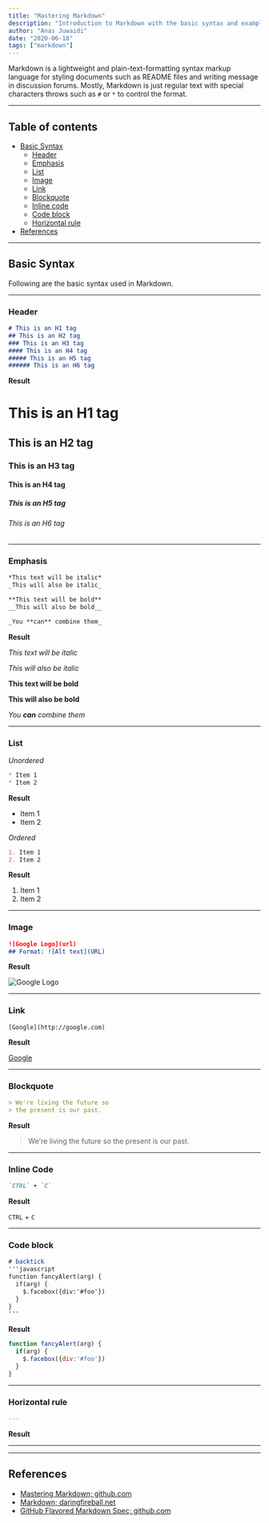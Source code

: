 ```yaml
---
title: "Mastering Markdown"
description: "Introduction to Markdown with the basic syntax and examples."
author: "Anas Juwaidi"
date: "2020-06-18"
tags: ["markdown"]
---
```


Markdown is a lightweight and plain-text-formatting syntax markup language for styling documents such as README files and writing message in discussion forums.
Mostly, Markdown is just regular text with special characters throws such as `#` or `*` to control the format.

---

## Table of contents
* [Basic Syntax](#basic-syntax)
  * [Header](#header)
  * [Emphasis](#emphasis)
  * [List](#list)
  * [Image](#image)
  * [Link](#link)
  * [Blockquote](#blockquote)
  * [Inline code](#inline-code)
  * [Code block](#code-block)
  * [Horizontal rule](#horizontal-rule)
* [References](#references)

---

<a name="basic-syntax"></a>
## Basic Syntax
Following are the basic syntax used in Markdown.

---

<a name="header"></a>
### Header
```markdown
# This is an H1 tag
## This is an H2 tag
### This is an H3 tag
#### This is an H4 tag
##### This is an H5 tag
###### This is an H6 tag
```

**Result**

# This is an H1 tag
## This is an H2 tag
### This is an H3 tag
#### This is an H4 tag
##### This is an H5 tag
###### This is an H6 tag

---

<a name="emphasis"></a>
### Emphasis
```markdown
*This text will be italic*
_This will also be italic_

**This text will be bold**
__This will also be bold__

_You **can** combine them_
```

**Result**

*This text will be italic*

_This will also be italic_

**This text will be bold**

__This will also be bold__

_You **can** combine them_

---

<a name="list"></a>
### List

*Unordered*
```markdown
* Item 1
* Item 2
```

**Result**

* Item 1
* Item 2

*Ordered*
```markdown
1. Item 1
2. Item 2
```

**Result**

1. Item 1
2. Item 2

---

<a name="image"></a>
### Image
```markdown
![Google Logo](url)
## Format: ![Alt text](URL)
```

**Result**

![Google Logo](https://www.google.com/images/branding/googlelogo/1x/googlelogo_color_272x92dp.png)

---

<a name="link"></a>
### Link
```
[Google](http://google.com)
```

**Result**

[Google](http://google.com)

---

<a name="blockquote"></a>
### Blockquote
```markdown
> We're living the future so
> the present is our past.
```

**Result**

> We're living the future so
> the present is our past.

---

<a name="inline-code"></a>
### Inline Code
```markdown
`CTRL` + `C`
```

**Result**

`CTRL` + `C`

---

<a name="code-block"></a>
### Code block
```markdown
# backtick
'''javascript
function fancyAlert(arg) {
  if(arg) {
    $.facebox({div:'#foo'})
  }
}
'''
```

**Result**

```javascript
function fancyAlert(arg) {
  if(arg) {
    $.facebox({div:'#foo'})
  }
}
```

---

<a name="horizontal-rule"></a>
### Horizontal rule
```markdown
---
```

**Result**

---

---


<a name="references"></a>
## References

* [Mastering Markdown; github.com](https://guides.github.com/features/mastering-markdown/)
* [Markdown; daringfireball.net](https://daringfireball.net/projects/markdown)
* [GitHub Flavored Markdown Spec; github.com](https://github.github.com/gfm/)
